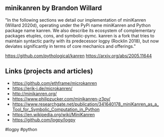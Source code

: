 ## minikanren by Brandon Willard

"In the following sections we detail our implementation of miniKanren (Willard 2020d), operating under the PyPi name miniKanren and Python package name kanren. We also describe its ecosystem of complementary packages etuples, cons, and symbolic-pymc. kanren is a fork that tries to maintain syntactic parity with its predecessor logpy (Rocklin 2018), but now deviates significantly in terms of core mechanics and offerings."

https://github.com/pythological/kanren
https://arxiv.org/abs/2005.11644

## Links (projects and articles)

- https://github.com/ethframe/microkanren
- https://erik-j.de/microkanren/
- http://minikanren.org/
- https://www.philipzucker.com/minikanren-z3py/
- https://www.researchgate.net/publication/341640178_miniKanren_as_a_Tool_for_Symbolic_Computation_in_Python
- https://en.wikipedia.org/wiki/MiniKanren
- https://github.com/logpy/logpy

<!-- Keywords -->
#logpy #python
<!-- /Keywords -->
